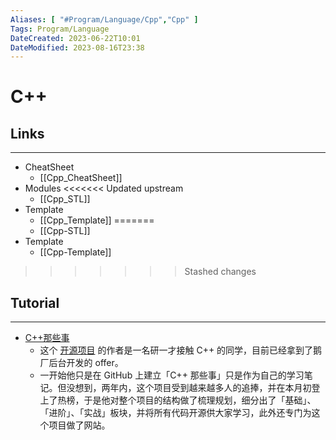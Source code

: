 ```yaml
---
Aliases: [ "#Program/Language/Cpp","Cpp" ]
Tags: Program/Language 
DateCreated: 2023-06-22T10:01
DateModified: 2023-08-16T23:38
---
```

# C++

## Links
---
- CheatSheet
	- [[Cpp_CheatSheet]]
- Modules
<<<<<<< Updated upstream
	- [[Cpp_STL]]
- Template
	- [[Cpp_Template]]
=======
	- [[Cpp-STL]]
- Template
	- [[Cpp-Template]]
>>>>>>> Stashed changes

## Tutorial

---
- [C++那些事](https://light-city.github.io/)
	- 这个 [开源项目](https://www.zhihu.com/search?q=%E5%BC%80%E6%BA%90%E9%A1%B9%E7%9B%AE&search_source=Entity&hybrid_search_source=Entity&hybrid_search_extra=%7B%22sourceType%22%3A%22answer%22%2C%22sourceId%22%3A1742702508%7D) 的作者是一名研一才接触 C++ 的同学，目前已经拿到了鹅厂后台开发的 offer。
	- 一开始他只是在 GitHub 上建立「C++ 那些事」只是作为自己的学习笔记。但没想到，两年内，这个项目受到越来越多人的追捧，并在本月初登上了热榜，于是他对整个项目的结构做了梳理规划，细分出了「基础」、「进阶」、「实战」板块，并将所有代码开源供大家学习，此外还专门为这个项目做了网站。
